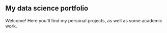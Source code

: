 ## My data science portfolio

Welcome! Here you'll find my personal projects, as well as some academic work.
